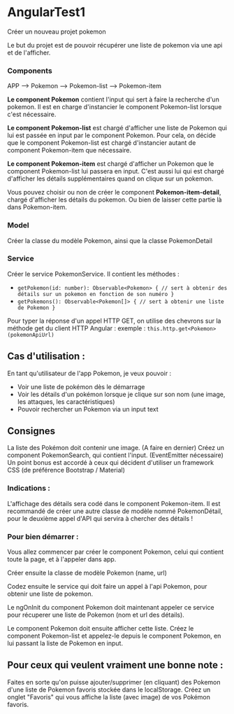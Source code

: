 # AngularTest1

Créer un nouveau projet pokemon

Le but du projet est de pouvoir récupérer une liste de pokemon via une api et de l'afficher.

### Components 

APP --> Pokemon --> Pokemon-list --> Pokemon-item 

**Le component Pokemon** contient l'input qui sert à faire la recherche d'un pokemon. Il est en charge d'instancier le component Pokemon-list lorsque c'est nécessaire.

**Le component Pokemon-list** est chargé d'afficher une liste de Pokemon qui lui est passée en input par le component Pokemon. Pour cela, on décide que le component Pokemon-list est chargé d'instancier autant de component Pokemon-item que nécessaire.

**Le component Pokemon-item** est chargé d'afficher un Pokemon que le component Pokemon-list lui passera en input. C'est aussi lui qui est chargé d'afficher les détails supplémentaires quand on clique sur un pokemon.

Vous pouvez choisir ou non de créer le component **Pokemon-item-detail**, chargé d'afficher les détails du pokemon. Ou bien de laisser cette partie là dans Pokemon-item.

### Model

Créer la classe du modèle Pokemon, ainsi que la classe PokemonDetail

### Service 

Créer le service PokemonService. 
Il contient les méthodes :
- `getPokemon(id: number): Observable<Pokemon> { // sert à obtenir des détails sur un pokemon en fonction de son numéro }`
- `getPokemons(): Observable<Pokemon[]> { // sert à obtenir une liste de Pokemon }`

Pour typer la réponse d'un appel HTTP GET, on utilise des chevrons sur la méthode get du client HTTP Angular :
exemple : `this.http.get<Pokemon>(pokemonApiUrl)`

## Cas d'utilisation :

En tant qu'utilisateur de l'app Pokemon, je veux pouvoir :
- Voir une liste de pokémon dès le démarrage
- Voir les détails d'un pokémon lorsque je clique sur son nom (une image, les attaques, les caractéristiques)
- Pouvoir rechercher un Pokemon via un input text

## Consignes

La liste des Pokémon doit contenir une image. (A faire en dernier)
Créez un component PokemonSearch, qui contient l'input. (EventEmitter nécessaire)
Un point bonus est accordé à ceux qui décident d'utiliser un framework CSS (de préférence Bootstrap / Material)

### Indications :

L'affichage des détails sera codé dans le component Pokemon-item. Il est recommandé de créer une autre classe de modèle nommé PokemonDétail, pour le deuxième appel d'API qui servira à chercher des détails !


### Pour bien démarrer :

Vous allez commencer par créer le component Pokemon, celui qui contient toute la page, et à l'appeler dans app.

Créer ensuite la classe de modèle Pokemon (name, url)

Codez ensuite le service qui doit faire un appel à l'api Pokemon, pour obtenir une liste de pokemon.

Le ngOnInit du component Pokemon doit maintenant appeler ce service pour récuperer une liste de Pokemon (nom et url des détails).

Le component Pokemon doit ensuite afficher cette liste. Créez le component Pokemon-list et appelez-le depuis le component Pokemon, en lui passant la liste de Pokemon en input.


## Pour ceux qui veulent vraiment une bonne note :

Faites en sorte qu'on puisse ajouter/supprimer (en cliquant) des Pokemon d'une liste de Pokemon favoris stockée dans le localStorage.
Créez un onglet "Favoris" qui vous affiche la liste (avec image) de vos Pokémon favoris.
